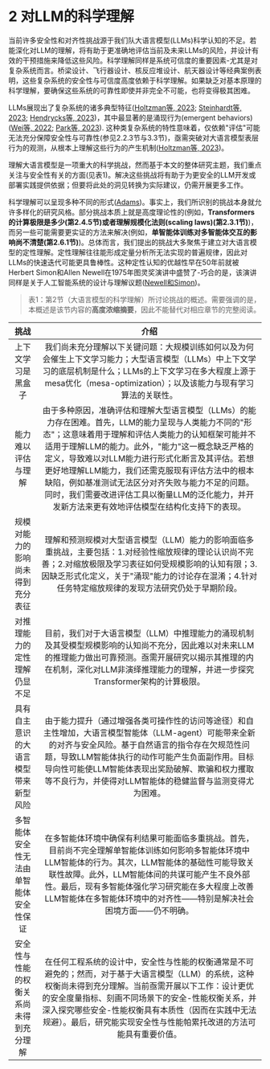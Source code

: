 # 2 对LLM的科学理解

当前许多安全性和对齐性挑战源于我们队大语言模型(LLMs)科学认知的不足。若能深化对LLM的理解，将有助于更准确地评估当前及未来LLMs的风险，并设计有效的干预措施来降低这些风险。科学理解同样是系统可信度的重要因素-尤其是对复杂系统而言。桥梁设计、飞行器设计、核反应堆设计、航天器设计等经典案例表明，这些复杂系统的安全性与可信度高度依赖于科学理解。如果缺乏对基本原理的科学理解，要确保这些系统的可靠性即使并非完全不可能，也将变得极其困难。

LLMs展现出了复杂系统的诸多典型特征([Holtzman等, 2023](https://arxiv.org/pdf/2308.00189); [Steinhardt等, 2023](https://bounded-regret.ghost.io/complex-systems-are-hard-to-control/); [Hendrycks等, 2023](https://arxiv.org/pdf/2411.01042))，其中最显著的是涌现行为(emergent behaviors)([Wei等, 2022](https://arxiv.org/pdf/2206.07682); [Park等, 2023](https://arxiv.org/pdf/2304.03442)). 这种类复杂系统的特性意味着，仅依赖"评估"可能无法充分保障安全性与可靠性(参见2.2.3节与3.3节)，亟需突破对大语言模型表层行为的观测，从根本上理解这些行为的产生机制([Holtzman等, 2023](https://arxiv.org/pdf/2308.00189))。

理解大语言模型是一项重大的科学挑战，然而基于本文的整体研究主题，我们重点关注与安全性有关的方面(见表1)。解决这些挑战将有助于为更安全的LLM开发或部署实践提供依据；但要将此处的洞见转换为实际建议，仍需开展更多工作。

科学理解可以呈现多种不同的形式([Adams](https://dl.acm.org/doi/10.1002/sys.21255))。事实上，我们所识别的挑战本身就允许多样化的研究风格。部分挑战本质上就是高度理论性的(例如，**Transformers的计算极限是多少(第2.4.5节)**或者**理解规模化法则(scaling laws)(第2.3.1节)**)，而另一些可能需要更实证的方法来解决(例如，**单智能体训练对多智能体交互的影响尚不清楚(第2.6.1节)**)。总体而言，我们提出的挑战大多聚焦于建立对大语言模型的定性理解。定性理解往往能形成定量分析所无法实现的普遍规律，因此对LLMs的快速迭代可能更具鲁棒性。这种定性认知的优越性早在50年前就被Herbert Simon和Allen Newell在1975年图灵奖演讲中盛赞了-巧合的是，该演讲同样是关于人工智能系统的设计与理解议题([Newell和Simon](https://dl.acm.org/doi/10.1145/360018.360022))。

> 表1：第2节（大语言模型的科学理解）所讨论挑战的概述。需要强调的是，本概述是该节内容的**高度浓缩摘要**，因此不能替代对相应章节的完整阅读。

| 挑战      | 介绍  |
|:-------------:|:-----:|
|   上下文学习是黑盒子   | 我们尚未充分理解以下关键问题：大规模训练如何以及为何会催生上下文学习能力；大型语言模型（LLMs）中上下文学习的底层机制是什么；LLMs的上下文学习在多大程度上源于mesa优化（mesa-optimization）；以及该能力与现有学习算法的关联性。|
| 能力难以评估与理解 | 由于多种原因，准确评估和理解大型语言模型（LLMs）的能力存在困难。首先，LLM的能力呈现与人类能力不同的"形态"；这意味着用于理解和评估人类能力的认知框架可能并不适用于理解LLM的能力。此外，"能力"这一概念缺乏严格的定义，导致难以对LLM能力进行形式化断言及其评估。若想更好地理解LLM能力，我们还需克服现有评估方法中的根本缺陷，例如基准测试无法区分对齐失败与能力不足的问题。同时，我们需要改进评估工具以衡量LLM的泛化能力，并开发新方法来更有效地评估模型在结构化支持下的表现。 |
| 规模对能力的影响尚未得到充分表征 | 理解和预测规模对大型语言模型（LLM）能力的影响面临多重挑战，主要包括：1.对经验性缩放规律的理论认识尚不完善；2.对缩放极限及学习表征如何受规模影响的认知有限；3.因缺乏形式化定义，关于"涌现"能力的讨论存在混淆；4.针对任务特定缩放规律的发现方法研究仍处于早期阶段。 |
| 对推理能力的定性理解仍显不足 | 目前，我们对于大语言模型（LLM）中推理能力的涌现机制及其受模型规模影响的认知尚不充分，因此难以对未来LLM的推理能力做出可靠预测。亟需开展研究以揭示其推理的内在机制，深化对LLM非演绎推理能力的理解，并进一步探究Transformer架构的计算极限。 |
| 具有自主意识的大语言模型带来新型风险 | 由于能力提升（通过增强各类可操作性的访问等途径）和自主性增加，大语言模型智能体（LLM-agent）可能带来全新的对齐与安全风险。基于自然语言的指令存在欠规范性问题，导致LLM智能体执行的动作可能产生负面副作用。目标导向性可能使LLM智能体表现出奖励破解、欺骗和权力攫取等不良行为，并使得对LLM智能体的稳健监督与监测变得尤为困难。 |
| 多智能体安全性无法由单智能体安全性保证 | 在多智能体环境中确保有利结果可能面临多重挑战。首先，目前尚不完全理解单智能体训练如何影响多智能体环境中LLM智能体的行为。其次，LLM智能体的基础性可能导致关联性故障。此外，LLM智能体间的共谋可能产生不良外部性。最后，现有多智能体强化学习研究能在多大程度上改善LLM智能体在多智能体环境中的对齐性——特别是解决社会困境方面——仍不明确。|
| 安全性与性能的权衡关系尚未得到充分理解 | 在任何工程系统的设计中，安全性与性能的权衡通常是不可避免的；然而，对于基于大语言模型（LLM）的系统，这种权衡尚未得到充分理解。当前亟需开展以下工作：设计更优的安全度量指标、刻画不同场景下的安全-性能权衡关系，并深入探究哪些安全-性能权衡具有本质性（因而在实践中无法规避）。最后，研究能实现安全性与性能帕累托改进的方法可能具有重要价值。 |
